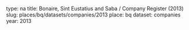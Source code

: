 type: na
title: Bonaire, Sint Eustatius and Saba / Company Register (2013)
slug: places/bq/datasets/companies/2013
place: bq
dataset: companies
year: 2013
